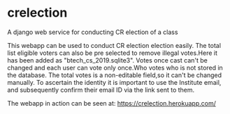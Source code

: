 # crelection
A django web service for conducting CR election of a class

This webapp can be used to conduct CR election election easily.
The total list eligible voters can also  be pre selected to remove illegal votes.Here it has been added as "btech_cs_2019.sqlite3".
Votes once cast can't be changed and each user can vote only once.Who votes who is not stored in the database.
The total votes is a non-editable field,so it can't be changed manually.
To ascertain the identity it is important to use the Institute email, and subsequently confirm their email ID via the link sent to them.


The webapp  in action can be seen at: https://crelection.herokuapp.com/
